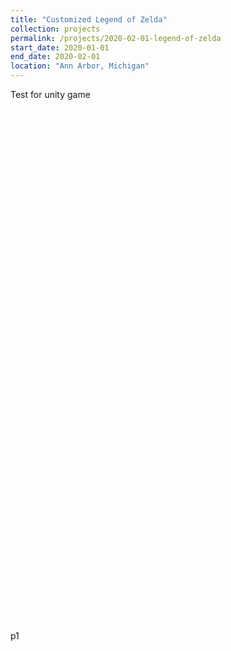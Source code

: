 ```yaml
---
title: "Customized Legend of Zelda"
collection: projects
permalink: /projects/2020-02-01-legend-of-zelda
start_date: 2020-01-01
end_date: 2020-02-01
location: "Ann Arbor, Michigan"
---
```


Test for unity game

<!DOCTYPE html>
<html lang="en-us">
  <head>
    <meta charset="utf-8">
    <meta http-equiv="Content-Type" content="text/html; charset=utf-8">
    <title>Unity WebGL Player | p1</title>
    <link rel="shortcut icon" href="../_pages/legend-of-zelda/TemplateData/favicon.ico">
    <link rel="stylesheet" href="../_pages/legend-of-zelda/TemplateData/style.css">
    <script src="../_pages/legend-of-zelda/TemplateData/UnityProgress.js"></script>
    <script src="../_pages/legend-of-zelda/Build/UnityLoader.js"></script>
    <script>
      var unityInstance = UnityLoader.instantiate("unityContainer", "Build/p1-webgl.json", {onProgress: UnityProgress});
    </script>
  </head>
  <body>
    <div class="webgl-content">
      <div id="unityContainer" style="width: 1025px; height: 835px"></div>
      <div class="footer">
        <div class="webgl-logo"></div>
        <div class="fullscreen" onclick="unityInstance.SetFullscreen(1)"></div>
        <div class="title">p1</div>
      </div>
    </div>
  </body>
</html>
